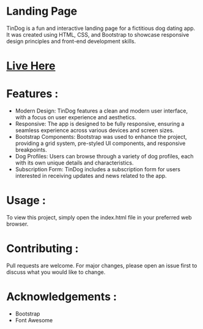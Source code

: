 # Landing Page

TinDog is a fun and interactive landing page for a fictitious dog dating app. It was created using HTML, CSS, and Bootstrap to showcase responsive design principles and front-end development skills.


<h1><a href="https://08prerna.github.io/Landing-Page/">Live Here</a></h1>

# Features :
* Modern Design: TinDog features a clean and modern user interface, with a focus on user experience and aesthetics.
* Responsive: The app is designed to be fully responsive, ensuring a seamless experience across various devices and screen sizes.
* Bootstrap Components: Bootstrap was used to enhance the project, providing a grid system, pre-styled UI components, and responsive breakpoints.
* Dog Profiles: Users can browse through a variety of dog profiles, each with its own unique details and characteristics.
* Subscription Form: TinDog includes a subscription form for users interested in receiving updates and news related to the app.

# Usage :
To view this project, simply open the index.html file in your preferred web browser.

# Contributing :
Pull requests are welcome. For major changes, please open an issue first to discuss what you would like to change.

# Acknowledgements :
* Bootstrap
* Font Awesome
